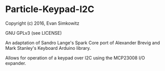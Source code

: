 Particle-Keypad-I2C
============
Copyright (c) 2016, Evan Simkowitz

GNU GPLv3 (see LICENSE)

An adaptation of Sandro Lange's Spark Core port of Alexander Brevig and Mark Stanley's Keyboard Arduino library.

Allows for operation of a keypad over I2C using the MCP23008 I/O expander.
